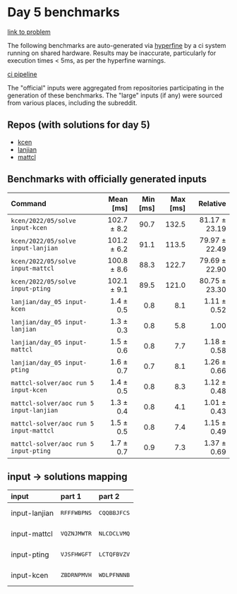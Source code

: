 # Day 5 benchmarks

[link to problem](http://adventofcode.com/2022/day/5)

The following benchmarks are auto-generated via [hyperfine](https://github.com/sharkdp/hyperfine) by a ci system running on shared hardware. Results may be inaccurate, particularly for execution times < 5ms, as per the hyperfine warnings.

[ci pipeline](http://ci.papercode.net:8080/teams/aoc2022/pipelines/aoc-compare-2022)

The "official" inputs were aggregated from repositories participating in the generation of these benchmarks. The "large" inputs (if any) were sourced from various places, including the subreddit.

## Repos (with solutions for day 5)


- [kcen](https://github.com/kcen/AdventOfCode)
- [lanjian](https://github.com/LanJian/aoc-2022)
- [mattcl](https://github.com/mattcl/aoc2022)

## Benchmarks with officially generated inputs
| Command | Mean [ms] | Min [ms] | Max [ms] | Relative |
|:---|---:|---:|---:|---:|
| `kcen/2022/05/solve input-kcen` | 102.7 ± 8.2 | 90.7 | 132.5 | 81.17 ± 23.19 |
| `kcen/2022/05/solve input-lanjian` | 101.2 ± 6.2 | 91.1 | 113.5 | 79.97 ± 22.49 |
| `kcen/2022/05/solve input-mattcl` | 100.8 ± 8.6 | 88.3 | 122.7 | 79.69 ± 22.90 |
| `kcen/2022/05/solve input-pting` | 102.1 ± 9.1 | 89.5 | 121.0 | 80.75 ± 23.30 |
| `lanjian/day_05 input-kcen` | 1.4 ± 0.5 | 0.8 | 8.1 | 1.11 ± 0.52 |
| `lanjian/day_05 input-lanjian` | 1.3 ± 0.3 | 0.8 | 5.8 | 1.00 |
| `lanjian/day_05 input-mattcl` | 1.5 ± 0.6 | 0.8 | 7.7 | 1.18 ± 0.58 |
| `lanjian/day_05 input-pting` | 1.6 ± 0.7 | 0.7 | 8.1 | 1.26 ± 0.66 |
| `mattcl-solver/aoc run 5 input-kcen` | 1.4 ± 0.5 | 0.8 | 8.3 | 1.12 ± 0.48 |
| `mattcl-solver/aoc run 5 input-lanjian` | 1.3 ± 0.4 | 0.8 | 4.1 | 1.01 ± 0.43 |
| `mattcl-solver/aoc run 5 input-mattcl` | 1.5 ± 0.5 | 0.8 | 7.4 | 1.15 ± 0.49 |
| `mattcl-solver/aoc run 5 input-pting` | 1.7 ± 0.7 | 0.9 | 7.3 | 1.37 ± 0.69 |

## input -> solutions mapping
|input|part 1|part 2|
|:---|:---|:---|
|input-lanjian|<pre>RFFFWBPNS</pre>|<pre>CQQBBJFCS</pre>|
|input-mattcl|<pre>VQZNJMWTR</pre>|<pre>NLCDCLVMQ</pre>|
|input-pting|<pre>VJSFHWGFT</pre>|<pre>LCTQFBVZV</pre>|
|input-kcen|<pre>ZBDRNPMVH</pre>|<pre>WDLPFNNNB</pre>|
